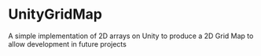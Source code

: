 # UnityGridMap
A simple implementation of 2D arrays on Unity to produce a 2D Grid Map to allow development in future projects
